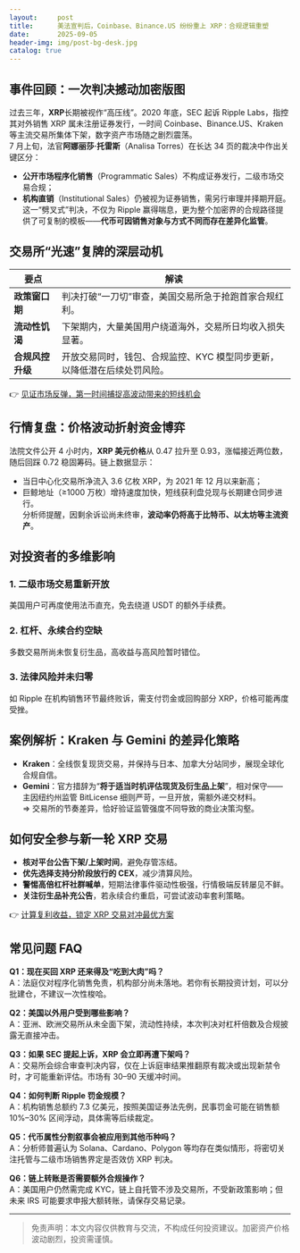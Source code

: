 ```yaml
---
layout:     post
title:      美法宣判后，Coinbase、Binance.US 纷纷重上 XRP：合规逻辑重塑
date:       2025-09-05
header-img: img/post-bg-desk.jpg
catalog: true
---
```


## 事件回顾：一次判决撼动加密版图

过去三年，**XRP**长期被视作“高压线”。2020 年底，SEC 起诉 Ripple Labs，指控其对外销售 XRP 属未注册证券发行，一时间 Coinbase、Binance.US、Kraken 等主流交易所集体下架，数字资产市场随之剧烈震荡。  
7 月上旬，法官**阿娜丽莎·托雷斯**（Analisa Torres）在长达 34 页的裁决中作出关键区分：  
- **公开市场程序化销售**（Programmatic Sales）不构成证券发行，二级市场交易合规；  
- **机构直销**（Institutional Sales）仍被视为证券销售，需另行审理并择期开庭。  
这一“劈叉式”判决，不仅为 Ripple 赢得喘息，更为整个加密界的合规路径提供了可复制的模板——**代币可因销售对象与方式不同而存在差异化监管**。

## 交易所“光速”复牌的深层动机

| 要点 | 解读 |
|---|---|
| **政策窗口期** | 判决打破“一刀切”审查，美国交易所急于抢跑首家合规红利。 |
| **流动性饥渴** | 下架期内，大量美国用户绕道海外，交易所日均收入损失显著。 |
| **合规风控升级** | 开放交易同时，钱包、合规监控、KYC 模型同步更新，以降低潜在后续处罚风险。 |

👉 [见证市场反弹，第一时间捕捉高波动带来的短线机会](https://okxdog.com/)  

## 行情复盘：价格波动折射资金博弈

法院文件公开 4 小时内，**XRP 美元价格**从 0.47 拉升至 0.93，涨幅接近两位数，随后回踩 0.72 稳固筹码。链上数据显示：  
- 当日中心化交易所净流入 3.6 亿枚 XRP，为 2021 年 12 月以来新高；  
- 巨鲸地址（≥1000 万枚）增持速度加快，短线获利盘兑现与长期建仓同步进行。  
分析师提醒，因剩余诉讼尚未终审，**波动率仍将高于比特币、以太坊等主流资产**。

## 对投资者的多维影响

### 1. 二级市场交易重新开放  
美国用户可再度使用法币直充，免去绕道 USDT 的额外手续费。

### 2. 杠杆、永续合约空缺  
多数交易所尚未恢复衍生品，高收益与高风险暂时错位。

### 3. 法律风险并未归零  
如 Ripple 在机构销售环节最终败诉，需支付罚金或回购部分 XRP，价格可能再度受挫。

## 案例解析：Kraken 与 Gemini 的差异化策略

- **Kraken**：全线恢复现货交易，并保持与日本、加拿大分站同步，展现全球化合规自信。  
- **Gemini**：官方措辞为“**将于适当时机评估现货及衍生品上架**”，相对保守——主因纽约州监管 BitLicense 细则严苛，一旦开放，需额外递交材料。  
=> 交易所的节奏差异，恰好验证监管强度不同导致的商业决策沟壑。

## 如何安全参与新一轮 XRP 交易

- **核对平台公告下架/上架时间**，避免存管冻结。  
- **优先选择支持分阶段放行的 CEX**，减少清算风险。  
- **警惕高倍杠杆社群喊单**，短期法律事件驱动性极强，行情极端反转屡见不鲜。  
- **关注衍生品补充公告**，若永续合约重启，可尝试波动率套利策略。

👉 [计算复利收益，锁定 XRP 交易对冲最优方案](https://okxdog.com/)

## 常见问题 FAQ

**Q1：现在买回 XRP 还来得及“吃到大肉”吗？**  
A：法庭仅对程序化销售免责，机构部分尚未落地。若你有长期投资计划，可以分批建仓，不建议一次性梭哈。

**Q2：美国以外用户受到哪些影响？**  
A：亚洲、欧洲交易所从未全面下架，流动性持续，本次判决对杠杆倍数及合规披露无直接冲击。

**Q3：如果 SEC 提起上诉，XRP 会立即再遭下架吗？**  
A：交易所会综合审查判决内容，仅在上诉庭审结果推翻原有裁决或出现新禁令时，才可能重新评估。市场有 30–90 天缓冲时间。

**Q4：如何判断 Ripple 罚金规模？**  
A：机构销售总额约 7.3 亿美元，按照美国证券法先例，民事罚金可能在销售额 10%–30% 区间浮动，具体需等后续裁定。

**Q5：代币属性分割叙事会被应用到其他币种吗？**  
A：分析师普遍认为 Solana、Cardano、Polygon 等均存在类似情形，将密切关注托管与二级市场销售界定是否效仿 XRP 判决。

**Q6：链上转账是否需要额外合规操作？**  
A：美国用户仍然需完成 KYC，链上自托管不涉及交易所，不受新政策影响；但未来 IRS 可能要求申报大额转账，请保存交易记录。

---

> 免责声明：本文内容仅供教育与交流，不构成任何投资建议。加密资产价格波动剧烈，投资需谨慎。